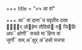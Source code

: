 +++
title = "०५ आ वां"

+++
आ᳓ वां दाना᳓य ववृतीय दस्रा  
गो᳐᳓र् ओ᳓हेण तौग्रियो᳓ न᳓ जि᳓व्रिः  
अपः᳓ क्षोणी᳓ सचते मा᳓हिना वां  
जूर्णो᳓ वाम् अ᳓क्षुर् अं᳓हसो यजत्रा
